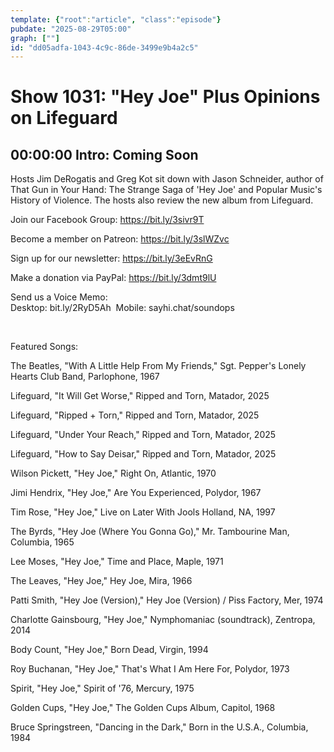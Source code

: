 ```yaml
---
template: {"root":"article", "class":"episode"}
pubdate: "2025-08-29T05:00"
graph: [""]
id: "dd05adfa-1043-4c9c-86de-3499e9b4a2c5"
---
```






# Show 1031: "Hey Joe" Plus Opinions on Lifeguard



## 00:00:00 Intro: Coming Soon

Hosts Jim DeRogatis and Greg Kot sit down with Jason Schneider, author of That Gun in Your Hand: The Strange Saga of 'Hey Joe' and Popular Music's History of Violence. The hosts also review the new album from Lifeguard.

Join our Facebook Group: https://bit.ly/3sivr9T

Become a member on Patreon: https://bit.ly/3slWZvc

Sign up for our newsletter: https://bit.ly/3eEvRnG

Make a donation via PayPal: https://bit.ly/3dmt9lU

Send us a Voice Memo: Desktop: bit.ly/2RyD5Ah  Mobile: sayhi.chat/soundops

 

Featured Songs:

The Beatles, "With A Little Help From My Friends," Sgt. Pepper's Lonely Hearts Club Band, Parlophone, 1967

Lifeguard, "It Will Get Worse," Ripped and Torn, Matador, 2025

Lifeguard, "Ripped + Torn," Ripped and Torn, Matador, 2025

Lifeguard, "Under Your Reach," Ripped and Torn, Matador, 2025

Lifeguard, "How to Say Deisar," Ripped and Torn, Matador, 2025

Wilson Pickett, "Hey Joe," Right On, Atlantic, 1970

Jimi Hendrix, "Hey Joe," Are You Experienced, Polydor, 1967

Tim Rose, "Hey Joe," Live on Later With Jools Holland, NA, 1997

The Byrds, "Hey Joe (Where You Gonna Go)," Mr. Tambourine Man, Columbia, 1965

Lee Moses, "Hey Joe," Time and Place, Maple, 1971

The Leaves, "Hey Joe," Hey Joe, Mira, 1966

Patti Smith, "Hey Joe (Version)," Hey Joe (Version) / Piss Factory, Mer, 1974

Charlotte Gainsbourg, "Hey Joe," Nymphomaniac (soundtrack), Zentropa, 2014

Body Count, "Hey Joe," Born Dead, Virgin, 1994

Roy Buchanan, "Hey Joe," That's What I Am Here For, Polydor, 1973

Spirit, "Hey Joe," Spirit of '76, Mercury, 1975

Golden Cups, "Hey Joe," The Golden Cups Album, Capitol, 1968

Bruce Springstreen, "Dancing in the Dark," Born in the U.S.A., Columbia, 1984